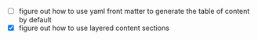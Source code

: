 
- [ ] figure out how to use yaml front matter to generate the table of content by default
- [x] figure out how to use layered content sections